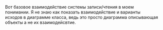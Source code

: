 Вот базовое взаимодействие системы записи/чтения в моем понимании.
Я не знаю как показать взаимодействие и варианты исходов в диаграмме класса, ведь это просто диаграмма описывающая объекты а не их взаимодейсвтие.